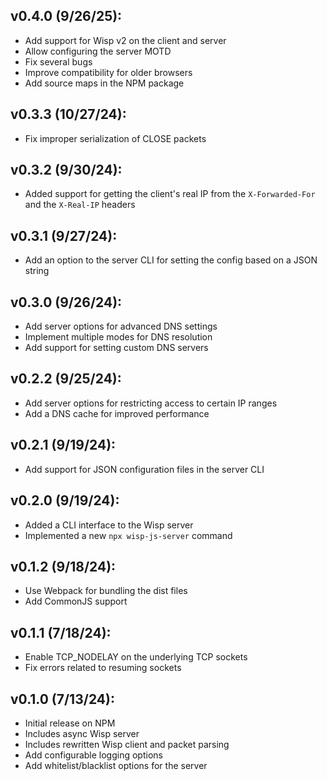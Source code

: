 ## v0.4.0 (9/26/25):
- Add support for Wisp v2 on the client and server
- Allow configuring the server MOTD
- Fix several bugs
- Improve compatibility for older browsers
- Add source maps in the NPM package

## v0.3.3 (10/27/24):
- Fix improper serialization of CLOSE packets

## v0.3.2 (9/30/24):
- Added support for getting the client's real IP from the `X-Forwarded-For` and the `X-Real-IP` headers

## v0.3.1 (9/27/24):
- Add an option to the server CLI for setting the config based on a JSON string

## v0.3.0 (9/26/24):
- Add server options for advanced DNS settings
- Implement multiple modes for DNS resolution
- Add support for setting custom DNS servers

## v0.2.2 (9/25/24):
- Add server options for restricting access to certain IP ranges
- Add a DNS cache for improved performance

## v0.2.1 (9/19/24):
- Add support for JSON configuration files in the server CLI

## v0.2.0 (9/19/24):
- Added a CLI interface to the Wisp server
- Implemented a new `npx wisp-js-server` command

## v0.1.2 (9/18/24):
- Use Webpack for bundling the dist files
- Add CommonJS support

## v0.1.1 (7/18/24):
- Enable TCP_NODELAY on the underlying TCP sockets
- Fix errors related to resuming sockets

## v0.1.0 (7/13/24):
- Initial release on NPM
- Includes async Wisp server
- Includes rewritten Wisp client and packet parsing
- Add configurable logging options
- Add whitelist/blacklist options for the server
